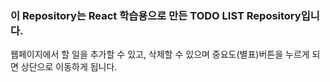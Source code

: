 
### 이 Repository는 React 학습용으로 만든 TODO LIST Repository입니다.

웹페이지에서 할 일을 추가할 수 있고, 삭제할 수 있으며 중요도(별표)버튼을 누르게 되면 상단으로 이동하게 됩니다.



